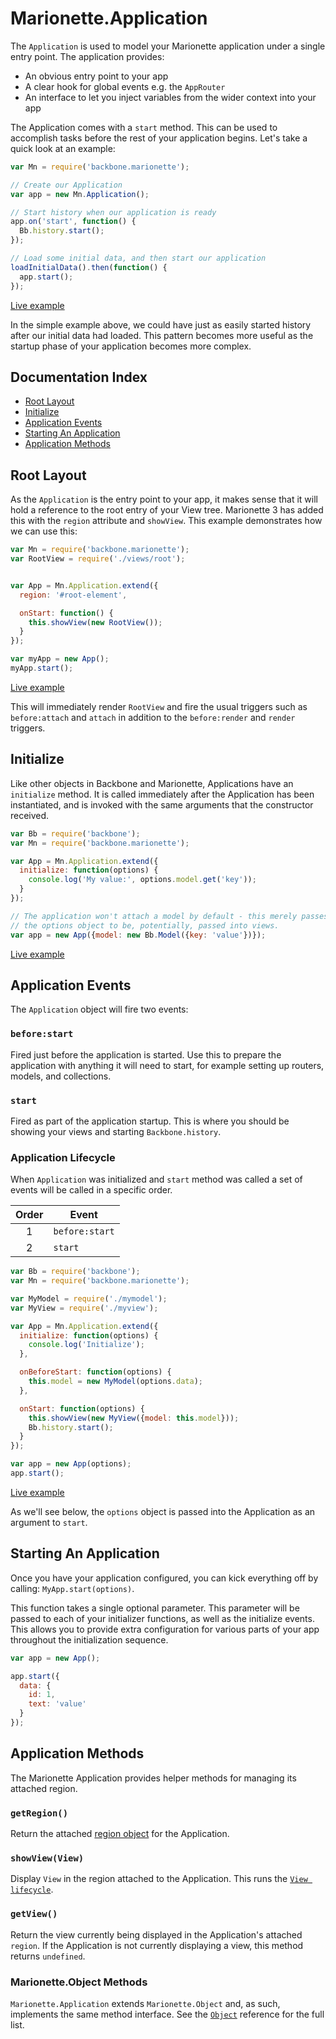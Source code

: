 # Marionette.Application

The `Application` is used to model your Marionette application under a single
entry point. The application provides:

* An obvious entry point to your app
* A clear hook for global events e.g. the `AppRouter`
* An interface to let you inject variables from the wider context into your app

The Application comes with a `start` method. This can be used to accomplish
tasks before the rest of your application begins. Let's take a quick look at an
example:

```javascript
var Mn = require('backbone.marionette');

// Create our Application
var app = new Mn.Application();

// Start history when our application is ready
app.on('start', function() {
  Bb.history.start();
});

// Load some initial data, and then start our application
loadInitialData().then(function() {
  app.start();
});
```

[Live example](https://jsfiddle.net/marionettejs/kk266551/)

In the simple example above, we could have just as easily started history after
our initial data had loaded. This pattern becomes more useful as the startup
phase of your application becomes more complex.

## Documentation Index

* [Root Layout](#root-layout)
* [Initialize](#initialize)
* [Application Events](#application-events)
* [Starting An Application](#starting-an-application)
* [Application Methods](#application-methods)

## Root Layout

As the `Application` is the entry point to your app, it makes sense that it will
hold a reference to the root entry of your View tree. Marionette 3 has added
this with the `region` attribute and `showView`. This example demonstrates how
we can use this:

```javascript
var Mn = require('backbone.marionette');
var RootView = require('./views/root');


var App = Mn.Application.extend({
  region: '#root-element',

  onStart: function() {
    this.showView(new RootView());
  }
});

var myApp = new App();
myApp.start();
```

[Live example](https://jsfiddle.net/marionettejs/uzc8or6u/)

This will immediately render `RootView` and fire the usual triggers such as
`before:attach` and `attach` in addition to the `before:render` and `render`
triggers.

## Initialize

Like other objects in Backbone and Marionette, Applications have an `initialize`
method. It is called immediately after the Application has been instantiated,
and is invoked with the same arguments that the constructor received.

```javascript
var Bb = require('backbone');
var Mn = require('backbone.marionette');

var App = Mn.Application.extend({
  initialize: function(options) {
    console.log('My value:', options.model.get('key'));
  }
});

// The application won't attach a model by default - this merely passes it into
// the options object to be, potentially, passed into views.
var app = new App({model: new Bb.Model({key: 'value'})});
```

[Live example](https://jsfiddle.net/marionettejs/5qsmsu2x/)

## Application Events

The `Application` object will fire two events:

### `before:start`

Fired just before the application is started. Use this to prepare the
application with anything it will need to start, for example setting up
routers, models, and collections.

### `start`

Fired as part of the application startup. This is where you should be showing
your views and starting `Backbone.history`.

### Application Lifecycle

When `Application` was initialized and `start` method was called
a set of events will be called in a specific order.

| Order |      Event      |
| :---: |-----------------|
|   1   | `before:start`  |
|   2   | `start`         |

```javascript
var Bb = require('backbone');
var Mn = require('backbone.marionette');

var MyModel = require('./mymodel');
var MyView = require('./myview');

var App = Mn.Application.extend({
  initialize: function(options) {
    console.log('Initialize');
  },

  onBeforeStart: function(options) {
    this.model = new MyModel(options.data);
  },

  onStart: function(options) {
    this.showView(new MyView({model: this.model}));
    Bb.history.start();
  }
});

var app = new App(options);
app.start();
```

[Live example](https://jsfiddle.net/marionettejs/yovad75L/)

As we'll see below, the `options` object is passed into the Application as an
argument to `start`.

## Starting An Application

Once you have your application configured, you can kick everything off by
calling: `MyApp.start(options)`.

This function takes a single optional parameter. This parameter will be passed
to each of your initializer functions, as well as the initialize events. This
allows you to provide extra configuration for various parts of your app throughout the
initialization sequence.

```javascript
var app = new App();

app.start({
  data: {
    id: 1,
    text: 'value'
  }
});
```

## Application Methods

The Marionette Application provides helper methods for managing its attached
region.

### `getRegion()`

Return the attached [region object](./marionette.region.md) for the Application.

### `showView(View)`

Display `View` in the region attached to the Application. This runs the [`View lifecycle`](./viewlifecycle.md).

### `getView()`

Return the view currently being displayed in the Application's attached
`region`. If the Application is not currently displaying a view, this method
returns `undefined`.

### Marionette.Object Methods

`Marionette.Application` extends `Marionette.Object` and, as such, implements
the same method interface. See the [`Object`](./marionette.object.md)
reference for the full list.

